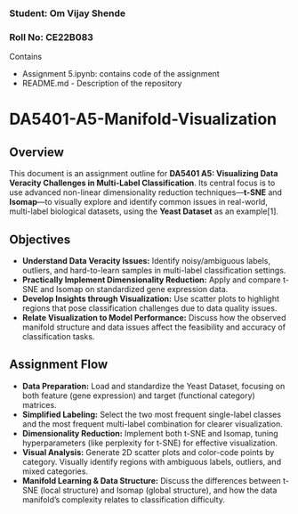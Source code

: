 ### Student: Om Vijay Shende
### Roll No: CE22B083

Contains
- Assignment 5.ipynb: contains code of the assignment
- README.md - Description of the repository

# DA5401-A5-Manifold-Visualization

## Overview

This document is an assignment outline for **DA5401 A5: Visualizing Data Veracity Challenges in Multi-Label Classification**. Its central focus is to use advanced non-linear dimensionality reduction techniques—**t-SNE** and **Isomap**—to visually explore and identify common issues in real-world, multi-label biological datasets, using the **Yeast Dataset** as an example[1].

## Objectives

- **Understand Data Veracity Issues:** Identify noisy/ambiguous labels, outliers, and hard-to-learn samples in multi-label classification settings.
- **Practically Implement Dimensionality Reduction:** Apply and compare t-SNE and Isomap on standardized gene expression data.
- **Develop Insights through Visualization:** Use scatter plots to highlight regions that pose classification challenges due to data quality issues.
- **Relate Visualization to Model Performance:** Discuss how the observed manifold structure and data issues affect the feasibility and accuracy of classification tasks.

## Assignment Flow

- **Data Preparation:** Load and standardize the Yeast Dataset, focusing on both feature (gene expression) and target (functional category) matrices.
- **Simplified Labeling:** Select the two most frequent single-label classes and the most frequent multi-label combination for clearer visualization.
- **Dimensionality Reduction:** Implement both t-SNE and Isomap, tuning hyperparameters (like perplexity for t-SNE) for effective visualization.
- **Visual Analysis:** Generate 2D scatter plots and color-code points by category. Visually identify regions with ambiguous labels, outliers, and mixed categories.
- **Manifold Learning & Data Structure:** Discuss the differences between t-SNE (local structure) and Isomap (global structure), and how the data manifold’s complexity relates to classification difficulty.

